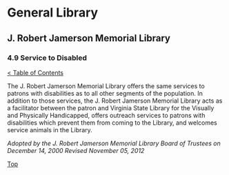 <head>
	<link rel="stylesheet" type="text/css" href="../main.css">
</head>

[0]: ../README.md
[4.9]: service-to-disabled.md

# General Library
## J. Robert Jamerson Memorial Library
### 4.9 Service to Disabled
[< Table of Contents][0]

The J. Robert Jamerson Memorial Library offers the same services to patrons with disabilities as to all other segments of the population. In addition to those services, the J. Robert Jamerson Memorial Library acts as a facilitator between the patron and Virginia State Library for the Visually and Physically Handicapped, offers outreach services to patrons with disabilities which prevent them from coming to the Library, and welcomes service animals in the Library.

*Adopted by the J. Robert Jamerson Memorial Library Board of Trustees on December 14, 2000*
*Revised November 05, 2012*

[Top][4.9]